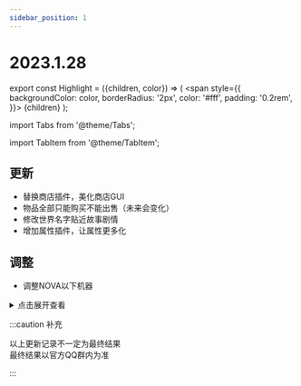 ```yaml
---
sidebar_position: 1
---
```


# 2023.1.28



export const Highlight = ({children, color}) => (
  <span
    style={{
      backgroundColor: color,
      borderRadius: '2px',
      color: '#fff',
      padding: '0.2rem',
    }}>
    {children}
  </span>
);

import Tabs from '@theme/Tabs';

import TabItem from '@theme/TabItem';

## 更新
- 替换商店插件，美化商店GUI
- 物品全部只能购买不能出售（未来会变化）
- 修改世界名字贴近故事剧情
- 增加属性插件，让属性更多化

## 调整

- 调整NOVA以下机器

<details>

<summary>点击展开查看</summary>

#### 储存单元
- 减少储存上限
#### 自动钓鱼机
- 增加睡眠时间
#### 自动饲养机
- 增加睡眠时间，减小饲养范围
#### 区块加载器
- 减小加载范围
#### 自动施肥机
- 增加睡眠时间
#### 自动收割机
- 增加睡眠时间
#### 生物屠宰机
- 增加睡眠时间，减小屠宰范围
#### 自动种植机
- 增加睡眠时间
#### 泵
- 增加睡眠时间
#### 自动挖矿机
- 增加睡眠时间
#### 植树工厂
- 增加睡眠时间

</details>


:::caution 补充

以上更新记录不一定为最终结果  
最终结果以官方QQ群内为准

::: 

